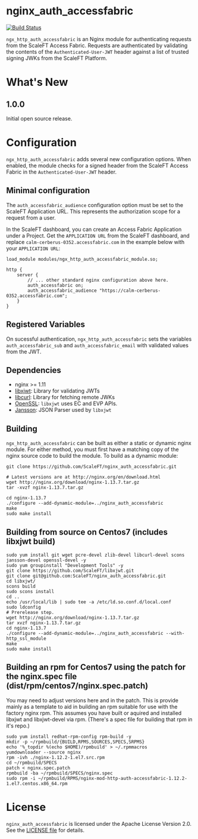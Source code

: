 # nginx_auth_accessfabric

[![Build Status](https://travis-ci.org/ScaleFT/nginx_auth_accessfabric.svg?branch=master)](https://travis-ci.org/ScaleFT/nginx_auth_accessfabric)

`ngx_http_auth_accessfabric` is an Nginx module for authenticating requests from the ScaleFT Access Fabric.  Requests are authenticated by validating the contents of the `Authenticated-User-JWT` header against a list of trusted signing JWKs from the ScaleFT Platform.

# What's New

## 1.0.0

Initial open source release.

# Configuration

`ngx_http_auth_accessfabric` adds several new configuration options. When enabled, the module checks for a signed header from the ScaleFT Access Fabric in the `Authenticated-User-JWT` header.

## Minimal configuration

The `auth_accessfabric_audience` configuration option must be set to the ScaleFT Application URL.  This represents the authorization scope for a request from a user.

In the ScaleFT dashboard, you can create an Access Fabric Application under a Project. Get the `APPLICATION URL` from the ScaleFT dashboard, and replace `calm-cerberus-0352.accessfabric.com` in the example below with your `APPLICATION URL`:

```
load_module modules/ngx_http_auth_accessfabric_module.so;

http {
    server {
        // ... other standard nginx configuration above here.
        auth_accessfabric on;
        auth_accessfabric_audience "https://calm-cerberus-0352.accessfabric.com";
    }
}

```

## Registered Variables

On sucessful authentication, `ngx_http_auth_accessfabric` sets the variables `auth_accessfabric_sub` and `auth_accessfabric_email` with validated values from the JWT. 

## Dependencies

- nginx >= 1.11
- [libxjwt](https://github.com/ScaleFT/libxjwt): Library for validating JWTs
- [libcurl](https://curl.haxx.se/libcurl/): Library for fetching remote JWKs
- [OpenSSL](https://www.openssl.org/): `libxjwt` uses EC and EVP APIs.
- [Jansson](http://www.digip.org/jansson/): JSON Parser used by `libxjwt`

## Building

`ngx_http_auth_accessfabric` can be built as either a static or dynamic nginx module.  For either method,
you must first have a matching copy of the nginx source code to build the module. To build as a dynamic module:

```
git clone https://github.com/ScaleFT/nginx_auth_accessfabric.git

# Latest versions are at http://nginx.org/en/download.html
wget http://nginx.org/download/nginx-1.13.7.tar.gz
tar -xvzf nginx-1.13.7.tar.gz

cd nginx-1.13.7
./configure --add-dynamic-module=../nginx_auth_accessfabric
make
sudo make install
```

## Building from source on Centos7 (includes libxjwt build)

```
sudo yum install git wget pcre-devel zlib-devel libcurl-devel scons jansson-devel openssl-devel -y
sudo yum groupinstall "Development Tools" -y
git clone https://github.com/ScaleFT/libxjwt.git
git clone git@github.com:ScaleFT/nginx_auth_accessfabric.git
cd libxjwt/
scons build
sudo scons install
cd ..
echo /usr/local/lib | sudo tee -a /etc/ld.so.conf.d/local.conf
sudo ldconfig
# Prerelease step.
wget http://nginx.org/download/nginx-1.13.7.tar.gz
tar xvzf nginx-1.13.7.tar.gz
cd nginx-1.13.7
./configure --add-dynamic-module=../nginx_auth_accessfabric --with-http_ssl_module
make
sudo make install
```

## Building an rpm for Centos7 using the patch for the nginx.spec file (dist/rpm/centos7/nginx.spec.patch)
You may need to adjust versions here and in the patch.  This is provide mainly as a template to aid in building an rpm suitable for use with the factory nginx rpm.
This assumes you have built or aquired and installed libxjwt and libxjwt-devel via rpm. (There's a spec file for building that rpm in it's repo.)
```
sudo yum install redhat-rpm-config rpm-build -y
mkdir -p ~/rpmbuild/{BUILD,RPMS,SOURCES,SPECS,SRPMS}
echo '%_topdir %(echo $HOME)/rpmbuild' > ~/.rpmmacros
yumdownloader --source nginx
rpm -ivh ./nginx-1.12.2-1.el7.src.rpm
cd ~/rpmbuild/SPECS
patch < nginx.spec.patch
rpmbuild -ba ~/rpmbuild/SPECS/nginx.spec
sudo rpm -i ~/rpmbuild/RPMS/nginx-mod-http-auth-accessfabric-1.12.2-1.el7.centos.x86_64.rpm
```

# License

`nginx_auth_accessfabric` is licensed under the Apache License Version 2.0. See the [LICENSE file](./LICENSE) for details.
